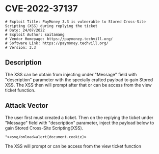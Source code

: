 # CVE-2022-37137
```
# Exploit Title: PayMoney 3.3 is vulnerable to Stored Cross-Site Scripting (XSS) during replying the ticket
# Date: 24/07/2022
# Exploit Author: saitamang
# Vendor Homepage: https://paymoney.techvill.org/
# Software Link: https://paymoney.techvill.org/
# Version: 3.3
```

## Description
The XSS can be obtain from injecting under "Message" field with "description" parameter with the specially crafted payload to gain Stored XSS.
The XSS then will prompt after that or can be access from the view ticket function.

## Attack Vector
The user first must created a ticket. Then on the replying the ticket under "Message" field with "description" parameter, inject the payload below to gain Stored Cross-Site Scripting(XSS).
```
"><svg/onload=alert(document.cookie)>
```
The XSS will prompt or can be access from the view ticket function


